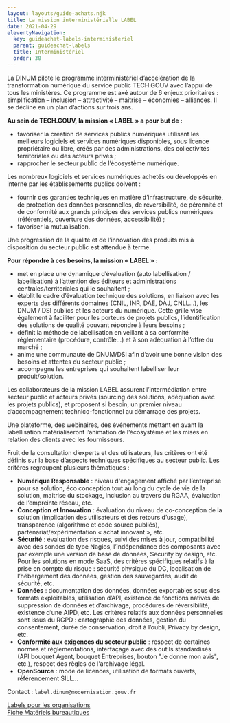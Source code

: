 ```yaml
---
layout: layouts/guide-achats.njk
title: La mission interministérielle LABEL
date: 2021-04-29
eleventyNavigation:
  key: guideachat-labels-interministeriel
  parent: guideachat-labels
  title: Interministériel
  order: 30
---
```


La DINUM pilote le programme interministériel d’accélération de la transformation numérique du service public TECH.GOUV avec l’appui de tous les ministères. Ce programme est axé autour de 6 enjeux prioritaires : simplification – inclusion – attractivité – maîtrise – économies – alliances. Il se décline en un plan d’actions sur trois ans.

**Au sein de TECH.GOUV, la mission « LABEL » a pour but de :**
-	favoriser la création de services publics numériques utilisant les meilleurs logiciels et services numériques disponibles, sous licence propriétaire ou libre, créés par des administrations, des collectivités territoriales ou des acteurs privés ;
-	rapprocher le secteur public de l’écosystème numérique.

Les nombreux logiciels et services numériques achetés ou développés en interne par les établissements publics doivent : 
-	fournir des garanties techniques en matière d’infrastructure, de sécurité, de protection des données personnelles, de réversibilité, de pérennité et de conformité aux grands principes des services publics numériques (référentiels, ouverture des données, accessibilité) ;
-	favoriser la mutualisation. 

Une progression de la qualité et de l’innovation des produits mis à disposition du secteur public est attendue à terme.

**Pour répondre à ces besoins, la mission « LABEL » :**
-	met en place une dynamique d’évaluation (auto labellisation / labellisation) à l’attention des éditeurs et administrations centrales/territoriales qui le souhaitent ;
-	établit le cadre d’évaluation technique des solutions, en liaison avec les experts des différents domaines (CNIL, INR, DAE, DAJ, CNLL…), les DNUM / DSI publics et les acteurs du numérique. Cette grille vise également à faciliter pour les porteurs de projets publics, l’identification des solutions de qualité pouvant répondre à leurs besoins ; 
-	définit la méthode de labellisation en veillant à sa conformité réglementaire (procédure, contrôle…) et à son adéquation à l’offre du marché ;
-	anime une communauté de DNUM/DSI afin d’avoir une bonne vision des besoins et attentes du secteur public ;
-	accompagne les entreprises qui souhaitent labelliser leur produit/solution.

Les collaborateurs de la mission LABEL assurent l’intermédiation entre secteur public et acteurs privés (sourcing des solutions, adéquation avec les projets publics), et proposent si besoin, un premier niveau d’accompagnement technico-fonctionnel au démarrage des projets.

Une plateforme, des webinaires, des événements mettant en avant la labellisation matérialiseront l’animation de l’écosystème et les mises en relation des clients avec les fournisseurs.

Fruit de la consultation d’experts et des utilisateurs, les critères ont été définis sur la base d’aspects techniques spécifiques au secteur public. Les critères regroupent plusieurs thématiques : 
-	**Numérique Responsable** : niveau d'engagement affiché par l’entreprise pour sa solution, éco conception tout au long du cycle de vie de la solution, maitrise du stockage, inclusion au travers du RGAA, évaluation de l’empreinte réseau, etc.
- **Conception et Innovation** : évaluation du niveau de co-conception de la solution (implication des utilisateurs et des retours d’usage), transparence (algorithme et code source publiés), partenariat/expérimentation « achat innovant », etc.
- **Sécurité** : évaluation des risques, suivi des mises à jour, compatibilité avec des sondes de type Nagios, l’indépendance des composants avec par exemple une version de base de données, Security by design, etc.
Pour les solutions en mode SaaS, des critères spécifiques relatifs à la prise en compte du risque : sécurité physique du DC, localisation de l’hébergement des données, gestion des sauvegardes, audit de sécurité, etc.
- **Données** : documentation des données, données exportables sous des formats exploitables, utilisation d’API, existence de fonctions natives de suppression de données et d’archivage, procédures de réversibilité, existence d’une AIPD, etc.
Les critères relatifs aux données personnelles sont issus du RGPD : cartographie des données, gestion du consentement, durée de conservation, droit à l’oubli, Privacy by design, etc.
- **Conformité aux exigences du secteur public** : respect de certaines normes et réglementations, interfaçage avec des outils standardisés (API bouquet Agent, bouquet Entreprises, bouton "Je donne mon avis", etc.), respect des règles de l'archivage légal.
- **OpenSource** : mode de licences, utilisation de formats ouverts, référencement SILL…

<div class="fr-highlight">

<span class="fr-fi-mail-line" aria-hidden="true"></span> Contact : `label.dinum@modernisation.gouv.fr`

</div>


<div class="fr-grid-row fr-grid-row--gutters">
  <div class="fr-col-md-6">
    <a class="fr-link fr-fi-arrow-left-line fr-link--icon-left" href="/publications/guide-pratique-achats-numeriques-responsables/labels/organisation/">Labels pour les organisations</a>
  </div>
  
  <div class="fr-col-md-6 text-align--right">
    <a class="fr-link fr-fi-arrow-right-line fr-link--icon-right" href="/publications/guide-pratique-achats-numeriques-responsables/fiches-pratiques/bureautique/">Fiche Matériels bureautiques</a>
  </div>
</div>